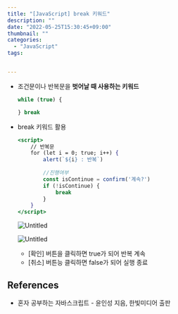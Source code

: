 ```yaml
---
title: "[JavaScript] break 키워드"
description: ""
date: "2022-05-25T15:30:45+09:00"
thumbnail: ""
categories:
  - "JavaScript"
tags:


---
```

<!--more-->

- 조건문이나 반복문을 **벗어날 때 사용하는 키워드**
    
    ```jsx
    while (true) {
    
    } break
    ```
    
- break 키워드 활용
    
    ```jsx
    <script>
    	// 반복문
    	for (let i = 0; true; i++) {
    		alert(`${i} : 반복`)
    	
    		//진행여부
    		const isContinue = confirm('계속?')
    		if (!isContinue) {
    			break
    		}
    	}
    </script>
    ```
    
    ![Untitled](/images/lang_javascript/JavaScript_break_키워드/Untitled.png)
    
    ![Untitled](/images/lang_javascript/JavaScript_break_키워드/Untitled%201.png)
    
    - [확인] 버튼을 클릭하면 true가 되어 반복 계속
    - [취소] 버튼능 클릭하면 false가 되어 실행 종료
    

## References

- 혼자 공부하는 자바스크립트 - 윤인성 지음, 한빛미디어 출판